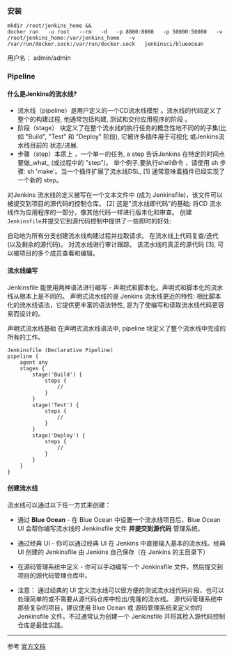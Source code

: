 ### 安装
```
mkdir /root/jenkins_home &&
docker run   -u root   --rm   -d   -p 8080:8080   -p 50000:50000   -v /root/jenkins_home:/var/jenkins_home   -v /var/run/docker.sock:/var/run/docker.sock   jenkinsci/blueocean
```
用户名： admin/admin
### Pipeline
#### 什么是Jenkins的流水线?    
- 流水线（pipeline）是用户定义的一个CD流水线模型 。流水线的代码定义了整个的构建过程, 他通常包括构建, 测试和交付应用程序的阶段 。
- 阶段（stage） 块定义了在整个流水线的执行任务的概念性地不同的的子集(比如 "Build", "Test" 和 "Deploy" 阶段), 它被许多插件用于可视化 或Jenkins流水线目前的 状态/进展.
- 步骤（step）本质上 ，一个单一的任务, a step 告诉Jenkins 在特定的时间点要做_what_ (或过程中的 "step")。 举个例子,要执行shell命令 ，请使用 sh 步骤: sh 'make'。当一个插件扩展了流水线DSL, [1] 通常意味着插件已经实现了一个新的 step。

对Jenkins 流水线的定义被写在一个文本文件中 (成为 Jenkinsfile)，该文件可以被提交到项目的源代码的控制仓库。 [2] 这是"流水线即代码"的基础; 将CD 流水线作为应用程序的一部分，像其他代码一样进行版本化和审查。 创建 `Jenkinsfile`并提交它到源代码控制中提供了一些即时的好处:

自动地为所有分支创建流水线构建过程并拉取请求。
在流水线上代码复查/迭代 (以及剩余的源代码)。
对流水线进行审计跟踪。
该流水线的真正的源代码 [3], 可以被项目的多个成员查看和编辑。

#### 流水线编写
Jenkinsfile 能使用两种语法进行编写 - 声明式和脚本化。声明式和脚本化的流水线从根本上是不同的。 声明式流水线的是 Jenkins 流水线更近的特性:
相比脚本化的流水线语法，它提供更丰富的语法特性,
是为了使编写和读取流水线代码更容易而设计的。

声明式流水线基础
在声明式流水线语法中, pipeline 块定义了整个流水线中完成的所有的工作。
```
Jenkinsfile (Declarative Pipeline)
pipeline {
    agent any 
    stages {
        stage('Build') { 
            steps {
                // 
            }
        }
        stage('Test') { 
            steps {
                // 
            }
        }
        stage('Deploy') { 
            steps {
                // 
            }
        }
    }
}
```

#### 创建流水线
流水线可以通过以下任一方式来创建：
- 通过 **Blue Ocean** - 在 Blue Ocean 中设置一个流水线项目后，Blue Ocean UI 会帮你编写流水线的 Jenkinsfile 文件 **并提交到源代码** 管理系统。
- 通过经典 UI - 你可以通过经典 UI 在 Jenkins 中直接输入基本的流水线。经典 UI 创建的 Jenkinsfile 由 Jenkins 自己保存（在 Jenkins 的主目录下）
- 在源码管理系统中定义 - 你可以手动编写一个 Jenkinsfile 文件，然后提交到项目的源代码管理仓库中。

- 注意： 通过经典的 UI 定义流水线可以很方便的测试流水线代码片段，也可以处理简单的或不需要从源代码仓库中检出/克隆的流水线。    源代码管理系统中那些复杂的项目，建议使用 Blue Ocean 或 源码管理系统来定义你的 Jenkinsfile 文件。不过通常认为创建一个 Jenkinsfile 并将其检入源代码控制仓库是最佳实践。


-----
参考 [官方文档](https://www.jenkins.io/zh/doc)